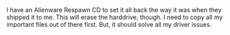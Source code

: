 I have an Alienware Respawn CD to set it all back the way it was when they
shipped it to me.  This will erase the harddrive, though.  I need to copy all
my important files out of there first.  But, it should solve all my driver
issues.
